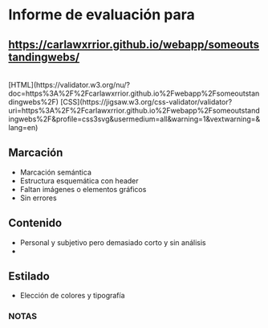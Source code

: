 # Informe de evaluación para<br/>
## https://carlawxrrior.github.io/webapp/someoutstandingwebs/
<br/>
[HTML](https://validator.w3.org/nu/?doc=https%3A%2F%2Fcarlawxrrior.github.io%2Fwebapp%2Fsomeoutstandingwebs%2F)
[CSS](https://jigsaw.w3.org/css-validator/validator?uri=https%3A%2F%2Fcarlawxrrior.github.io%2Fwebapp%2Fsomeoutstandingwebs%2F&profile=css3svg&usermedium=all&warning=1&vextwarning=&lang=en)
<br/>

## Marcación
- Marcación semántica
- Estructura esquemática con header 
- Faltan imágenes o elementos gráficos
- Sin errores

## Contenido
- Personal y subjetivo pero demasiado corto y sin análisis
- 
## Estilado
- Elección de colores y tipografía
### NOTAS

